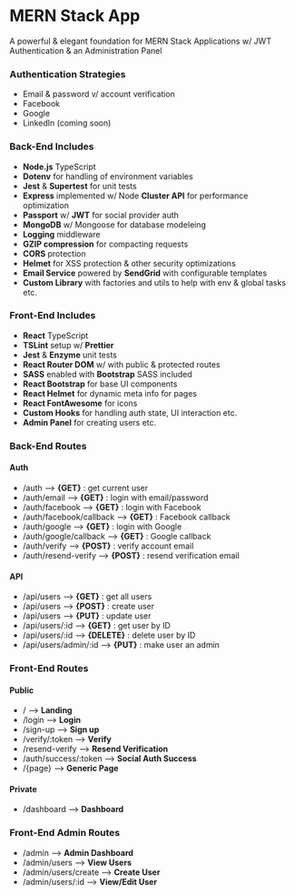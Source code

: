# MERN Stack App

A powerful & elegant foundation for MERN Stack Applications w/ JWT Authentication & an Administration Panel

### Authentication Strategies

- Email & password v/ account verification
- Facebook
- Google
- LinkedIn (coming soon)

### Back-End Includes

- **Node.js** TypeScript
- **Dotenv** for handling of environment variables
- **Jest** & **Supertest** for unit tests
- **Express** implemented w/ Node **Cluster API** for performance optimization
- **Passport** w/ **JWT** for social provider auth
- **MongoDB** w/ Mongoose for database modeleing
- **Logging** middleware
- **GZIP compression** for compacting requests
- **CORS** protection
- **Helmet** for XSS protection & other security optimizations
- **Email Service** powered by **SendGrid** with configurable templates
- **Custom Library** with factories and utils to help with env & global tasks etc.

### Front-End Includes

- **React** TypeScript
- **TSLint** setup w/ **Prettier**
- **Jest** & **Enzyme** unit tests
- **React Router DOM** w/ with public & protected routes
- **SASS** enabled with **Bootstrap** SASS included
- **React Bootstrap** for base UI components
- **React Helmet** for dynamic meta info for pages
- **React FontAwesome** for icons
- **Custom Hooks** for handling auth state, UI interaction etc.
- **Admin Panel** for creating users etc.

### Back-End Routes

#### Auth

- /auth --> **{GET}** : get current user
- /auth/email --> **{GET}** : login with email/password
- /auth/facebook --> **{GET}** : login with Facebook
- /auth/facebook/callback --> **{GET}** : Facebook callback
- /auth/google --> **{GET}** : login with Google
- /auth/google/callback --> **{GET}** : Google callback
- /auth/verify --> **{POST}** : verify account email
- /auth/resend-verify --> **{POST}** : resend verification email

#### API

- /api/users --> **{GET}** : get all users
- /api/users --> **{POST}** : create user
- /api/users --> **{PUT}** : update user
- /api/users/:id --> **{GET}** : get user by ID
- /api/users/:id --> **{DELETE}** : delete user by ID
- /api/users/admin/:id --> **{PUT}** : make user an admin

### Front-End Routes

#### Public

- / --> **Landing**
- /login --> **Login**
- /sign-up --> **Sign up**
- /verify/:token --> **Verify**
- /resend-verify --> **Resend Verification**
- /auth/success/:token --> **Social Auth Success**
- /{page} --> **Generic Page**

#### Private

- /dashboard --> **Dashboard**

### Front-End Admin Routes

- /admin --> **Admin Dashboard**
- /admin/users --> **View Users**
- /admin/users/create --> **Create User**
- /admin/users/:id --> **View/Edit User**
